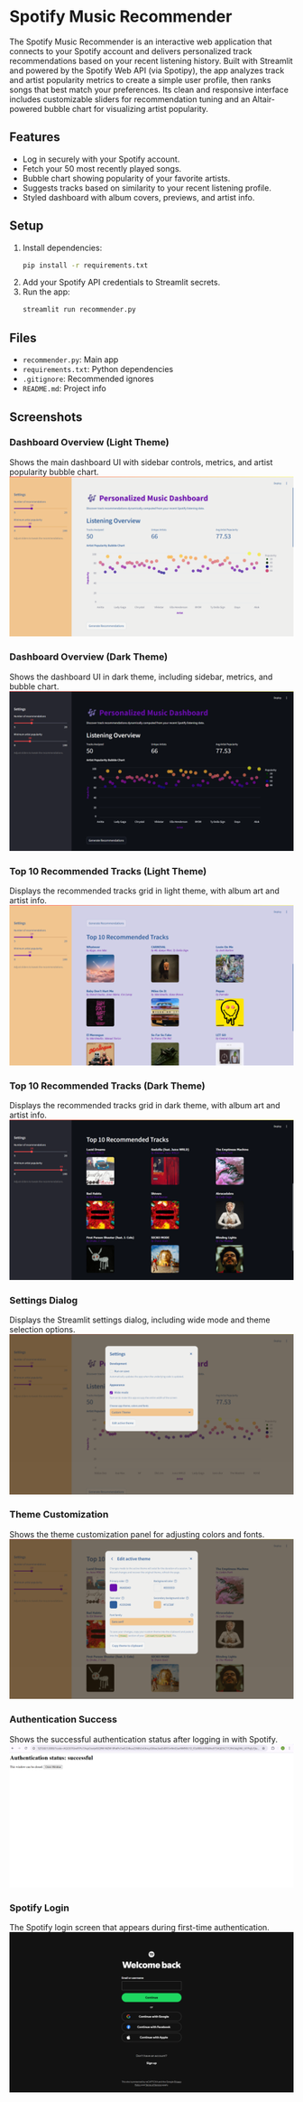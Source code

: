 
# Spotify Music Recommender

The Spotify Music Recommender is an interactive web application that connects to your Spotify account and delivers personalized track recommendations based on your recent listening history. Built with Streamlit and powered by the Spotify Web API (via Spotipy), the app analyzes track and artist popularity metrics to create a simple user profile, then ranks songs that best match your preferences. Its clean and responsive interface includes customizable sliders for recommendation tuning and an Altair-powered bubble chart for visualizing artist popularity.

## Features
- Log in securely with your Spotify account.
- Fetch your 50 most recently played songs.
- Bubble chart showing popularity of your favorite artists.
- Suggests tracks based on similarity to your recent listening profile.
- Styled dashboard with album covers, previews, and artist info.

## Setup
1. Install dependencies:
   ```bash
   pip install -r requirements.txt
   ```
2. Add your Spotify API credentials to Streamlit secrets.
3. Run the app:
   ```bash
   streamlit run recommender.py
   ```

## Files
- `recommender.py`: Main app
- `requirements.txt`: Python dependencies
- `.gitignore`: Recommended ignores
- `README.md`: Project info

## Screenshots

### Dashboard Overview (Light Theme)
Shows the main dashboard UI with sidebar controls, metrics, and artist popularity bubble chart.
![Dashboard Overview - Light](assets/dashboard_overview_light.png)

### Dashboard Overview (Dark Theme)
Shows the dashboard UI in dark theme, including sidebar, metrics, and bubble chart.
![Dashboard Overview - Dark](assets/dashboard_overview_dark.png)

### Top 10 Recommended Tracks (Light Theme)
Displays the recommended tracks grid in light theme, with album art and artist info.
![Top 10 Recommended Tracks - Light](assets/recommended_tracks_light.png)

### Top 10 Recommended Tracks (Dark Theme)
Displays the recommended tracks grid in dark theme, with album art and artist info.
![Top 10 Recommended Tracks - Dark](assets/recommended_tracks_dark.png)

### Settings Dialog
Displays the Streamlit settings dialog, including wide mode and theme selection options.
![Settings Dialog](assets/settings_dialog.png)

### Theme Customization
Shows the theme customization panel for adjusting colors and fonts.
![Theme Customization](assets/theme_customization.png)

### Authentication Success
Shows the successful authentication status after logging in with Spotify.
![Authentication Success](assets/authentication_success.png)

### Spotify Login
The Spotify login screen that appears during first-time authentication.
![Spotify Login](assets/spotify_login.png)



